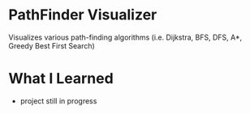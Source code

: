 # PathFinder Visualizer

Visualizes various path-finding algorithms (i.e. Dijkstra, BFS, DFS, A*, Greedy Best First Search)

# What I Learned

* project still in progress
